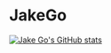 # JakeGo

[![Jake Go's GitHub stats](https://github-readme-stats.vercel.app/api?username=jakego1)](https://github.com/jakego1/github-readme-stats)
